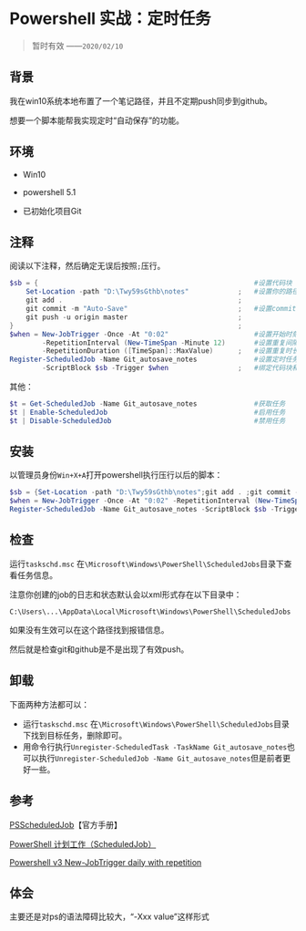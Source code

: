 # Powershell 实战：定时任务

> 暂时有效	——`2020/02/10`

## 背景

我在win10系统本地布置了一个笔记路径，并且不定期push同步到github。

想要一个脚本能帮我实现定时“自动保存”的功能。

## 环境

- Win10

- powershell 5.1
- 已初始化项目Git

## 注释

阅读以下注释，然后确定无误后按照`;`压行。

```powershell
$sb = {                             						#设置代码块（自行修改）
    Set-Location -path "D:\Twy59sGthb\notes"       		;	#设置你的路径
    git add .                   						;    
    git commit -m "Auto-Save"            				;	#设置commit信息
    git push -u origin master   						;   
}														;
$when = New-JobTrigger -Once -At "0:02"                    	#设置开始时刻
        -RepetitionInterval (New-TimeSpan -Minute 12)       #设置重复间隔
        -RepetitionDuration ([TimeSpan]::MaxValue)      ;   #设置重复时长（无限）
Register-ScheduledJob -Name Git_autosave_notes              #设置定时任务的名称
        -ScriptBlock $sb -Trigger $when                 ;   #绑定代码块和触发器
```

其他：

```powershell
$t = Get-ScheduledJob -Name Git_autosave_notes              #获取任务
$t | Enable-ScheduledJob                                    #启用任务
$t | Disable-ScheduledJob                                   #禁用任务
```

## 安装

以管理员身份`Win+X+A`打开powershell执行压行以后的脚本：

```powershell
$sb = {Set-Location -path "D:\Twy59sGthb\notes";git add . ;git commit -m "Auto-Save";git push -u origin master;};
$when = New-JobTrigger -Once -At "0:02" -RepetitionInterval (New-TimeSpan -Minute 12) -RepetitionDuration ([TimeSpan]::MaxValue); 
Register-ScheduledJob -Name Git_autosave_notes -ScriptBlock $sb -Trigger $when; 
```

## 检查

运行`taskschd.msc` 在`\Microsoft\Windows\PowerShell\ScheduledJobs`目录下查看任务信息。

注意你创建的job的日志和状态默认会以xml形式存在以下目录中：

`C:\Users\...\AppData\Local\Microsoft\Windows\PowerShell\ScheduledJobs`

如果没有生效可以在这个路径找到报错信息。

然后就是检查git和github是不是出现了有效push。

## 卸载

下面两种方法都可以：

- 运行`taskschd.msc` 在`\Microsoft\Windows\PowerShell\ScheduledJobs`目录下找到目标任务，删除即可。
- 用命令行执行`Unregister-ScheduledTask -TaskName Git_autosave_notes`也可以执行`Unregister-ScheduledJob -Name Git_autosave_notes`但是前者更好一些。

## 参考

[PSScheduledJob](https://docs.microsoft.com/en-us/powershell/module/psscheduledjob/?view=powershell-5.1)【官方手册】

[PowerShell 计划工作（ScheduledJob）](https://www.pstips.net/about-scheduledjob.html)

[Powershell v3 New-JobTrigger daily with repetition](https://stackoverflow.com/questions/12768769/powershell-v3-new-jobtrigger-daily-with-repetition)

## 体会

主要还是对ps的语法障碍比较大，“-Xxx value”这样形式